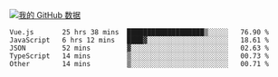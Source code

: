 [![我的 GitHub 数据](https://github-readme-stats.vercel.app/api?username=unbrain&?theme=dark)]()

<!--START_SECTION:waka-->

```text
Vue.js       25 hrs 38 mins  ███████████████████▒░░░░░   76.90 %
JavaScript   6 hrs 12 mins   ████▓░░░░░░░░░░░░░░░░░░░░   18.61 %
JSON         52 mins         ▓░░░░░░░░░░░░░░░░░░░░░░░░   02.63 %
TypeScript   14 mins         ▒░░░░░░░░░░░░░░░░░░░░░░░░   00.73 %
Other        14 mins         ▒░░░░░░░░░░░░░░░░░░░░░░░░   00.71 %
```

<!--END_SECTION:waka-->

